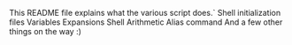 This README file explains what the various script does.`
Shell initialization files
Variables
Expansions
Shell Arithmetic
Alias command
And a few other things on the way :)
